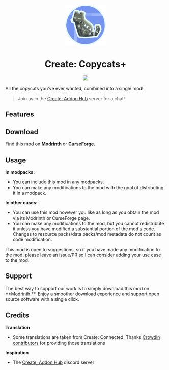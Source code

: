 <p align="center"><img src="https://raw.githubusercontent.com/copycats-plus/copycats/main/src/main/resources/copycats_icon.png" alt="Logo" width="128"></p>

<h1 align="center">Create: Copycats+</h1>

<p align="center">
<a title="Discord" target="_blank" href="https://discord.gg/3AvrppcgG3"><img src="https://img.shields.io/badge/Discord-%235865F2.svg?logo=discord&logoColor=white"></a>
</p>

All the copycats you've ever wanted, combined into a single mod!

> Join us in the [Create: Addon Hub](https://discord.gg/3AvrppcgG3) server for a chat!

## Features



## Download

Find this mod on [**Modrinth**](https://modrinth.com/mod/copycats) or
[**CurseForge**](https://legacy.curseforge.com/minecraft/mc-mods/copycats).

## Usage

**In modpacks:**

- You can include this mod in any modpacks.
- You can make any modifications to the mod with the goal of distributing it in a modpack.

**In other cases:**

- You can use this mod however you like as long as you obtain the mod via its Modrinth or CurseForge page.
- You can make any modifications to the mod, but you cannot redistribute it unless you have modified a substantial
  portion of the mod's code. Changes to resource packs/data packs/mod metadata do not count as code modification.

This mod is open to suggestions, so if you have made any modification to the mod, please leave an issue/PR so I can
consider adding your use case to the mod.

## Support

The best way to support our work is to simply download this mod on [**Modrinth
**](https://modrinth.com/mod/copycats).
Enjoy a smoother download experience and support open source software with a single click.

## Credits

**Translation**

- Some translations are taken from Create: Connected.
  Thanks [Crowdin contributors](https://crowdin.com/project/create-connected-mod/members) for providing those
  translations

**Inspiration**

- The [Create: Addon Hub](https://discord.gg/3AvrppcgG3) discord server